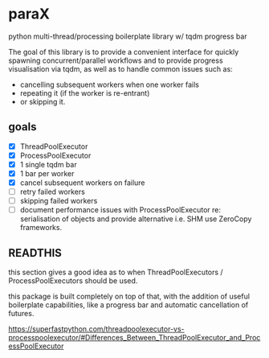 # paraX
python multi-thread/processing boilerplate library w/ tqdm progress bar

The goal of this library is to provide a convenient interface for quickly spawning concurrent/parallel workflows
and to provide progress visualisation via tqdm, 
as well as to handle common issues such as:
- cancelling subsequent workers when one worker fails
- repeating it (if the worker is re-entrant)
- or skipping it.

## goals
- [x] ThreadPoolExecutor
- [x] ProcessPoolExecutor
- [x] 1 single tqdm bar
- [x] 1 bar per worker
- [x] cancel subsequent workers on failure
- [ ] retry failed workers
- [ ] skipping failed workers
- [ ] document performance issues with ProcessPoolExecutor re: serialisation of objects and provide alternative i.e. SHM use ZeroCopy frameworks.

## READTHIS
this section gives a good idea as to when ThreadPoolExecutors / ProcessPoolExecutors should be used.

this package is built completely on top of that, with the addition of useful boilerplate capabilities, like a progress bar and automatic cancellation of futures.

https://superfastpython.com/threadpoolexecutor-vs-processpoolexecutor/#Differences_Between_ThreadPoolExecutor_and_ProcessPoolExecutor

